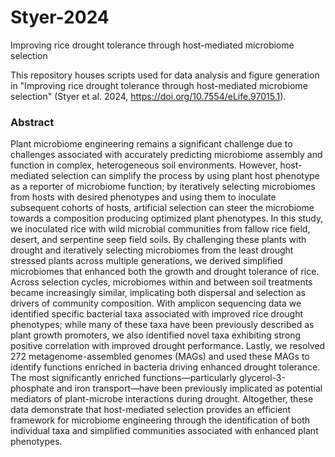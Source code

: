 # Styer-2024
Improving rice drought tolerance through host-mediated microbiome selection

This repository houses scripts used for data analysis and figure generation in "Improving rice drought tolerance through host-mediated microbiome selection" (Styer et al. 2024, https://doi.org/10.7554/eLife.97015.1).

### Abstract
Plant microbiome engineering remains a significant challenge due to challenges associated with accurately predicting microbiome assembly and function in complex, heterogeneous soil environments. However, host-mediated selection can simplify the process by using plant host phenotype as a reporter of microbiome function; by iteratively selecting microbiomes from hosts with desired phenotypes and using them to inoculate subsequent cohorts of hosts, artificial selection can steer the microbiome towards a composition producing optimized plant phenotypes. In this study, we inoculated rice with wild microbial communities from fallow rice field, desert, and serpentine seep field soils. By challenging these plants with drought and iteratively selecting microbiomes from the least drought stressed plants across multiple generations, we derived simplified microbiomes that enhanced both the growth and drought tolerance of rice. Across selection cycles, microbiomes within and between soil treatments became increasingly similar, implicating both dispersal and selection as drivers of community composition. With amplicon sequencing data we identified specific bacterial taxa associated with improved rice drought phenotypes; while many of these taxa have been previously described as plant growth promoters, we also identified novel taxa exhibiting strong positive correlation with improved drought performance. Lastly, we resolved 272 metagenome-assembled genomes (MAGs) and used these MAGs to identify functions enriched in bacteria driving enhanced drought tolerance. The most significantly enriched functions—particularly glycerol-3-phosphate and iron transport—have been previously implicated as potential mediators of plant-microbe interactions during drought. Altogether, these data demonstrate that host-mediated selection provides an efficient framework for microbiome engineering through the identification of both individual taxa and simplified communities associated with enhanced plant phenotypes.